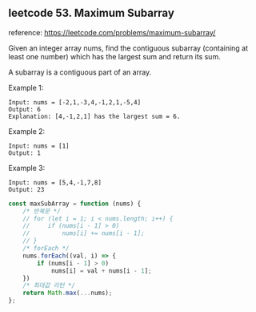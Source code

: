 ## leetcode 53. Maximum Subarray

reference: https://leetcode.com/problems/maximum-subarray/

Given an integer array nums, find the contiguous subarray (containing at least one number)
which has the largest sum and return its sum.

A subarray is a contiguous part of an array.

Example 1:
```
Input: nums = [-2,1,-3,4,-1,2,1,-5,4]
Output: 6
Explanation: [4,-1,2,1] has the largest sum = 6.
```
Example 2:
```
Input: nums = [1]
Output: 1
```
Example 3:
```
Input: nums = [5,4,-1,7,8]
Output: 23
```
```js
const maxSubArray = function (nums) {
    /* 반복문 */
    // for (let i = 1; i < nums.length; i++) {
    //     if (nums[i - 1] > 0)
    //         nums[i] += nums[i - 1];
    // }
    /* forEach */
    nums.forEach((val, i) => {
        if (nums[i - 1] > 0)
            nums[i] = val + nums[i - 1];
    })
    /* 최대값 리턴 */
    return Math.max(...nums);
};
```
